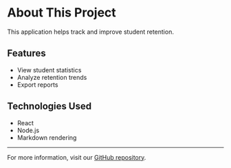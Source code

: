 # About This Project

This application helps track and improve student retention.

## Features

- View student statistics
- Analyze retention trends
- Export reports

## Technologies Used

- React
- Node.js
- Markdown rendering

---

For more information, visit our [GitHub repository](https://github.com/your-repo).
